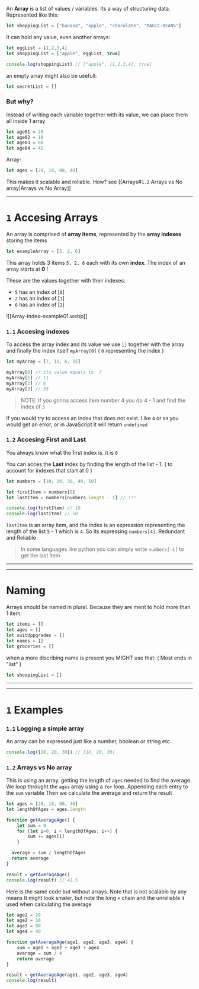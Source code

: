 An **Array** is a list of values / variables. 
Its a way of structuring data.
Represented like this:

``` js
let shoppingList = ["banana", "apple", "chocolate", "MAGIC-BEANS"]
```

It can hold any value, even another arrays:

``` js
let eggList = [1,2,3,4]
let shoppingList = ["apple", eggList, true]

console.log(shoppingList) // ["apple", [1,2,3,4], true]
```

an empty array might also be usefull:

``` js
let secretList = []
```

### But why?

Instead of writing each variable together with its value, we can place them all inside 1 array

``` js
let age01 = 28
let age02 = 18
let age03 = 80
let age04 = 42
```

Array:

``` js
let ages = [28, 18, 80, 40]
```

This makes it scalable and reliable. How? see [[Arrays#`1.2` Arrays vs No array|Arrays vs No Array]] 

___

# `1` Accesing Arrays

An array is comprised of **array items**, represented by the **array indexes** storing the items

```js
let exampleArray = [5, 2, 6]
```

This array holds 3 items `5, 2, 6` each with its own **index**. 
The index of an array starts at **0** !

These are the values together with their indexes:

- `5` has an index of [`0`]
- `2` has an index of [`1`]
- `6` has an index of [`2`]

![[Array-index-example01.webp]]
### `1.1` Accesing indexes

To access the array index and its value we use `[]` together with the array and finally the index itself `myArray[0]` ( `0` representing the index )

``` js
let myArray = [7, 11, 6, 55]

myArray[0] // its value equals to: 7
myArray[1] // 11
myArray[2] // 6
myArray[3] // 55
```

>NOTE: If you gonna access item number 4 you do 4 - 1 and find the index of `3`

If you would try to access an index that does not exist. Like `4` or `89` you would get an error, or in JavaScript it will return `undefined`

### `1.2` Accesing First and Last

You always know what the first index is. it is `0`

You can acces the **Last** index by finding the length of the list - 1. ( to account for indexes that start at 0 )

``` js
let numbers = [10, 20, 30, 40, 50]

let firstItem = numbers[0]
let lastItem = numbers[numbers.length - 1] // !!!

console.log(firstItem) // 10
console.log(lastItem) // 50

```

`lastItem` is an array item, and the index is an expression representing the length of the list `5` - 1 which is `4`. So its expressing `numbers[4]`. Redundant and Reliable

>In some languages like python you can simply write `numbers[-1]` to get the last item





___
___

# Naming

Arrays should be named in plural. Because they are ment to hold more than 1 item:

``` js
let items = []
let ages = []
let suitUppgrades = []
let names = []
let groceries = []
```

when a more discribing name is present you MIGHT use that: ( Most ends in "list" )

``` js
let shoopingList = []
```

___
___

# `1` Examples

### `1.1` Logging a simple array

An array can be expressed just like a number, boolean or string etc..

``` js
console.log([10, 20, 30]) // [10, 20, 30]
```

### `1.2` Arrays vs No array

This is using an array. getting the length of `ages` needed to find the average.
We loop throught the `ages` array using a `for` loop. Appending each entry to the `sum` variable
Then we calculate the average and return the result

``` js
let ages = [28, 18, 80, 40]
let lengthOfAges = ages.length

function getAverageAge() {
    let sum = 0
    for (let i=0; i < lengthOfAges; i++) {
        sum += ages[i]
    }

  average = sum / lengthOfAges
  return average
}

result = getAverageAge()
console.log(result) // 41.5
```

Here is the same code but without arrays. Note that is not scalable by any means
It might look smaler, but note the long `+` chain and the unreliable `4` used when calculating the average

``` js
let age1 = 28
let age2 = 18
let age3 = 80
let age4 = 40

function getAverageAge(age1, age2, age3, age4) {
    sum = age1 + age2 + age3 + age4
    average = sum / 4
    return average
}

result = getAverageAge(age1, age2, age3, age4)
console.log(result)
```

